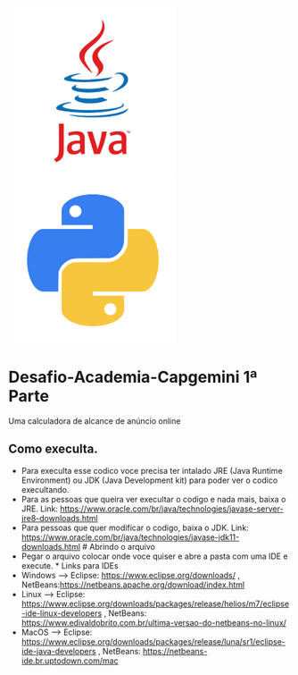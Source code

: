 <p float="center">
  <img src="logoJava.png" width="300" />
  <img src="pythonLogo.png" width="300" /> 
</p>

# Desafio-Academia-Capgemini 1ª Parte 

 Uma calculadora de alcance de anúncio online 
 ## Como execulta.
* Para execulta esse codico voce precisa ter intalado JRE (Java Runtime Environment) ou JDK (Java Development kit) para poder ver o codico execultando. 
* Para as pessoas que queira ver execultar o codigo e nada mais, baixa o JRE. Link: https://www.oracle.com/br/java/technologies/javase-server-jre8-downloads.html 
* Para pessoas que quer modificar o codigo, baixa o JDK.  Link: https://www.oracle.com/br/java/technologies/javase-jdk11-downloads.html # Abrindo o arquivo 
* Pegar o arquivo colocar onde voce quiser e abre a pasta com uma IDE e execute. * Links para IDEs 
* Windows --> Eclipse: https://www.eclipse.org/downloads/ , NetBeans:https://netbeans.apache.org/download/index.html 
* Linux --> Eclipse: https://www.eclipse.org/downloads/packages/release/helios/m7/eclipse-ide-linux-developers , NetBeans: https://www.edivaldobrito.com.br/ultima-versao-do-netbeans-no-linux/ 
* MacOS --> Eclipse: https://www.eclipse.org/downloads/packages/release/luna/sr1/eclipse-ide-java-developers , NetBeans: https://netbeans-ide.br.uptodown.com/mac
